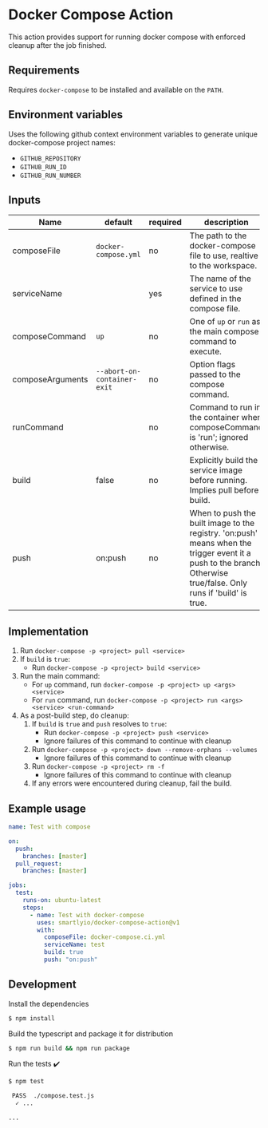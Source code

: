 # Docker Compose Action

This action provides support for running docker compose with enforced cleanup after the job finished.

## Requirements

Requires `docker-compose` to be installed and available on the `PATH`.

## Environment variables

Uses the following github context environment variables to generate unique docker-compose project names:
- `GITHUB_REPOSITORY`
- `GITHUB_RUN_ID`
- `GITHUB_RUN_NUMBER`

## Inputs

| Name     | default  | required | description |
|----------|----------|----------|-------------|
| composeFile | `docker-compose.yml` | no | The path to the docker-compose file to use, realtive to the workspace. |
| serviceName | | yes | The name of the service to use defined in the compose file. |
| composeCommand | `up` | no | One of `up` or `run` as the main compose command to execute. |
| composeArguments | `--abort-on-container-exit` | no | Option flags passed to the compose command. |
| runCommand | | no | Command to run in the container when composeCommand is 'run'; ignored otherwise. |
| build | false | no | Explicitly build the service image before running. Implies pull before build. |
| push | on:push | no | When to push the built image to the registry. 'on:push' means when the trigger event it a push to the branch. Otherwise true/false.  Only runs if 'build' is true. |


## Implementation

1. Run `docker-compose -p <project> pull <service>`
2. If `build` is `true`:
   - Run `docker-compose -p <project> build <service>`
3. Run the main command:
   - For `up` command, run `docker-compose -p <project> up <args> <service>`
   - For `run` command, run `docker-compose -p <project> run <args> <service> <run-command>`
4. As a post-build step, do cleanup:
   1. If `build` is `true` and `push` resolves to `true`:
      - Run `docker-compose -p <project> push <service>`
      - Ignore failures of this command to continue with cleanup
   2. Run `docker-compose -p <project> down --remove-orphans --volumes`
      - Ignore failures of this command to continue with cleanup
   3. Run `docker-compose -p <project> rm -f`
      - Ignore failures of this command to continue with cleanup
   4. If any errors were encountered during cleanup, fail the build.


## Example usage

```yaml
name: Test with compose

on:
  push:
    branches: [master]
  pull_request:
    branches: [master]

jobs:
  test:
    runs-on: ubuntu-latest
    steps:
      - name: Test with docker-compose
        uses: smartlyio/docker-compose-action@v1
        with:
          composeFile: docker-compose.ci.yml
          serviceName: test
          build: true
          push: "on:push"
```

## Development

Install the dependencies  
```bash
$ npm install
```

Build the typescript and package it for distribution
```bash
$ npm run build && npm run package
```

Run the tests :heavy_check_mark:  
```bash
$ npm test

 PASS  ./compose.test.js
  ✓ ...

...
```
